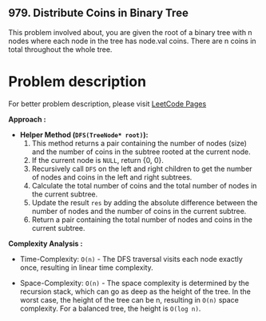 ## 979. Distribute Coins in Binary Tree

This problem involved about, you are given the root of a binary tree with n nodes where each node in the tree has node.val coins. There are n coins in total throughout the whole tree.

# Problem description

For better problem description, please visit [LeetCode Pages](https://leetcode.com/problems/distribute-coins-in-binary-tree/description/)

**Approach :**<br/>

-   **Helper Method (`DFS(TreeNode* root)`):**
    1.  This method returns a pair containing the number of nodes (size) and the number of coins in the subtree rooted at the current node.
    2.  If the current node is `NULL`, return {0, 0}.
    3.  Recursively call `DFS` on the left and right children to get the number of nodes and coins in the left and right subtrees.
    4.  Calculate the total number of coins and the total number of nodes in the current subtree.
    5.  Update the result `res` by adding the absolute difference between the number of nodes and the number of coins in the current subtree.
    6.  Return a pair containing the total number of nodes and coins in the current subtree.

**Complexity Analysis :**<br/>

-   Time-Complexity: `O(n)` - The DFS traversal visits each node exactly once, resulting in linear time complexity.

-   Space-Complexity: `O(n)` - The space complexity is determined by the recursion stack, which can go as deep as the height of the tree. In the worst case, the height of the tree can be n, resulting in `O(n)` space complexity. For a balanced tree, the height is `O(log n)`.
